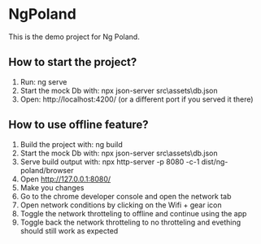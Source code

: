 # NgPoland

This is the demo project for Ng Poland.

## How to start the project?
1. Run: ng serve
2. Start the mock Db with: npx json-server src\assets\db.json
3. Open: http://localhost:4200/ (or a different port if you served it there)


## How to use offline feature?
1. Build the project with: ng build
2. Start the mock Db with: npx json-server src\assets\db.json
3. Serve build output with: npx http-server -p 8080 -c-1 dist/ng-poland/browser
4. Open http://127.0.0.1:8080/ 
5. Make you changes
6. Go to the chrome developer console and open the network tab
7. Open network conditions by clicking on the Wifi + gear icon 
8. Toggle the network throtteling to offline and continue using the app
9. Toggle back the network throtteling to no throtteling and evething should still work as expected
